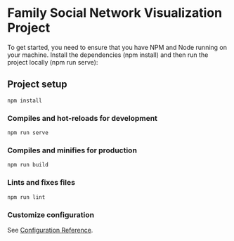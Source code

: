 # Family Social Network Visualization Project

To get started, you need to ensure that you have NPM and Node running on your machine. Install the dependencies (npm install) and then run the project locally (npm run serve):

## Project setup
```
npm install
```

### Compiles and hot-reloads for development
```
npm run serve
```

### Compiles and minifies for production
```
npm run build
```

### Lints and fixes files
```
npm run lint
```

### Customize configuration
See [Configuration Reference](https://cli.vuejs.org/config/).
